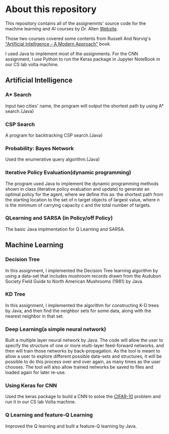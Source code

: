 # About this repository
This repository contains all of the assignemnts' source code for the machine learning and AI courses by Dr. Allen [Website](https://cs.uwlax.edu/~mallen/).  

Those two courses covered some contents from Russell And Norvig's ["Artificial Intelligence - A Modern Approach"](http://aima.cs.berkeley.edu/) book.   

I used Java to implement most of the assignments. For the CNN assignment, I use Python to run the Keras package in Jupyter NoteBook in our CS lab volta machine.
## Artificial Intelligence  
### A* Search
Input two cities' name, the program will output the shortest path by using A* search.(Java)
### CSP Search
A program for backtracking CSP search.(Java)
### Probability: Bayes Network
Used the enumerative query algorithm.(Java)
### Iterative Policy Evaluation(dynamic programming)
The program used Java to implement the dynamic programming methods shown in class (iterative policy evaluation and update) to generate an optimal policy for the agent, where we define this as: the shortest path from the starting location to the set of n target objects of largest value, where n is the minimum of carrying capacity c and the total number of targets.
### QLearning and SARSA (in Policy/off Policy)
The basic Java implmentation for Q Learning and SARSA.
## Machine Learning
### Decision Tree
In this assignment, I implemented the Decision Tree learning algorithm by using a data-set that includes mushroom records drawn from the Audubon Society Field Guide to North American Mushrooms (1981) by Java. 
### KD Tree
In this assignment, I implemented the algorithm for constructing K-D trees by Java, and then find the neighbor sets for some data, along with the nearest neighbor in that set.
### Deep Learning(a simple neural network)
Built a multiple layer neural network by Java. The code will allow the user to specify the structure of one or more multi-layer feed-forward networks, and then will train those networks by back-propagation. As the tool is meant to allow a user to explore different possible data-sets and structures, it will be possible to do this process over and over again, as many times as the user chooses. The tool will also allow trained networks be saved to files and loaded again for later re-use.
### Using Keras for CNN
Used the keras package to build a CNN to solve the [CIFAR-10](https://www.kaggle.com/c/cifar-10) problem and run it in our CS lab Volta machine.
### Q Learning and feature-Q Learning
Improved the Q learning and built a feature-Q learning by Java.
